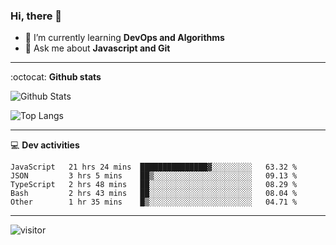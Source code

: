 <h3 align="">Hi, there 👋</h3>

- 🌱 I’m currently learning **DevOps and Algorithms**
- 💬 Ask me about **Javascript and Git**

-------

:octocat: **Github stats**

![Github Stats](https://github-readme-stats.vercel.app/api?username=hoyangtsai&count_private=true&show_icons=true&theme=blueberry)

![Top Langs](https://github-readme-stats.vercel.app/api/top-langs/?username=hoyangtsai&theme=blueberry&layout=compact&langs_count=8)

-------

:computer: **Dev activities**
<!--START_SECTION:waka-->

```text
JavaScript   21 hrs 24 mins  ███████████████▓░░░░░░░░░   63.32 %
JSON         3 hrs 5 mins    ██▒░░░░░░░░░░░░░░░░░░░░░░   09.13 %
TypeScript   2 hrs 48 mins   ██░░░░░░░░░░░░░░░░░░░░░░░   08.29 %
Bash         2 hrs 43 mins   ██░░░░░░░░░░░░░░░░░░░░░░░   08.04 %
Other        1 hr 35 mins    █▒░░░░░░░░░░░░░░░░░░░░░░░   04.71 %
```

<!--END_SECTION:waka-->

-------

<img src="https://visitor-badge.laobi.icu/badge?page_id=hoyangtsai/hoyangtsai" alt="visitor"/>
<!--  ![visitors](https://visitor-badge.glitch.me/badge?page_id=hoyangtsai/hoyangtsai) -->
